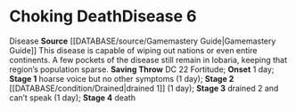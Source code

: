 ﻿---
id: '9'
level: '6'
name: Choking Death
onset: 1 day
rarity: Common
saving_throw: DC 22 Fortitude
source: '[[DATABASE/source/Gamemastery Guide|Gamemastery Guide]]'
stage: "Stage 1: hoarse voice but no other symptoms (1 day)Stage 2: drained 1 (1 day)Stage\
  \ 3: drained 2 and can\u2019t speak (1 day)Stage 4: death"
trait:
- '[[DATABASE/trait/Disease|Disease]]'
type: Disease

---
# Choking Death<span class="item-type">Disease 6</span>

<span class="item-trait">Disease</span>
**Source** [[DATABASE/source/Gamemastery Guide|Gamemastery Guide]]
This disease is capable of wiping out nations or even entire continents. A few pockets of the disease still remain in Iobaria, keeping that region’s population sparse.
**Saving Throw** DC 22 Fortitude; **Onset** 1 day; **Stage 1** hoarse voice but no other symptoms (1 day); **Stage 2** [[DATABASE/condition/Drained|drained 1]] (1 day); **Stage 3** drained 2 and can’t speak (1 day); **Stage 4** death